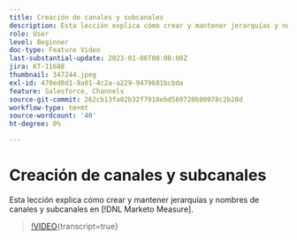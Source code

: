 ```yaml
---
title: Creación de canales y subcanales
description: Esta lección explica cómo crear y mantener jerarquías y nombres de canales y subcanales en [!DNL Marketo Measure].
role: User
level: Beginner
doc-type: Feature Video
last-substantial-update: 2023-01-06T00:00:00Z
jira: KT-11688
thumbnail: 347244.jpeg
exl-id: 470ed8d1-9a01-4c2a-a229-9479681bcbda
feature: Salesforce, Channels
source-git-commit: 262cb13fa02b32f7918ebd569720b80078c2b28d
workflow-type: tm+mt
source-wordcount: '40'
ht-degree: 0%

---
```


# Creación de canales y subcanales

Esta lección explica cómo crear y mantener jerarquías y nombres de canales y subcanales en [!DNL Marketo Measure].

>[!VIDEO](https://video.tv.adobe.com/v/347244/?learn=on){transcript=true}
